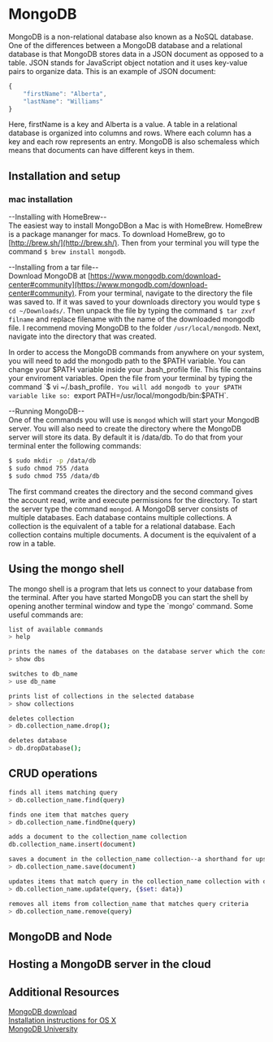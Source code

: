 # MongoDB

MongoDB is a non-relational database also known as a NoSQL database. 
One of the differences between a MongoDB database and a relational
database is that MongoDB stores data in a JSON document as opposed 
to a table. JSON stands for JavaScript object notation and it uses 
key-value pairs to organize data.  This is an example of JSON document:
```javascript
{
	"firstName": "Alberta",
	"lastName": "Williams"
}
```
Here, firstName is a key and Alberta is a value.  A table in a relational
database is organized into columns and rows. Where each column has a key
and each row represents an entry. MongoDB is also schemaless which means 
that documents can have different keys in them. 

## Installation and setup
### mac installation 
--Installing with HomeBrew--   
The easiest way to install MongoDBon a Mac is with HomeBrew.  HomeBrew is 
a package mananger for macs. To download HomeBrew, go to [http://brew.sh/](http://brew.sh/).
Then from your terminal you will type the command `$ brew install mongodb`.     

--Installing from a tar file--  
Download MongoDB at [https://www.mongodb.com/download-center#community](https://www.mongodb.com/download-center#community).
From your terminal, navigate to the directory the file was saved to.  If
it was saved to your downloads directory you would type `$ cd ~/Downloads/`.
Then unpack the file by typing the command `$ tar zxvf filname` and replace
filename with the name of the downloaded mongodb file. I recommend moving 
MongoDB to the folder `/usr/local/mongodb`. Next, navigate into
the directory that was created.  

In order to access the MongoDB commands from anywhere on your system, you 
will need to add the mongodb path to the $PATH variable. You can change your
$PATH variable inside your .bash_profile file. This file contains your
enviroment variables.  Open the file from your terminal by typing the command
`$ vi ~/.bash_profile`. You will add mongodb to your $PATH variable like so:
`export PATH=/usr/local/mongodb/bin:$PATH`.  

--Running MongoDB--  
One of the commands you will use is `mongod` which will start your MongodB
server. You will also need to create the directory where the MongoDB server will store its data. By default it is /data/db. To do that from your terminal enter the following commands:  

```bash
$ sudo mkdir -p /data/db
$ sudo chmod 755 /data
$ sudo chmod 755 /data/db
```

The first command creates the directory and the second command gives the account read, write and execute permissions for the directory. To start the
server type the command `mongod`.  A MongoDB server consists of multiple
databases. Each database contains multiple collections.  A collection is 
the equivalent of a table for a relational database. Each collection
contains multiple documents.  A document is the equivalent of a row in a table.


## Using the mongo shell 
The mongo shell is a program that lets us connect to your database from the
terminal. After you have started MongoDB you can start the shell by 
opening another terminal window and type the `mongo' command. Some useful
commands are:
```bash
list of available commands
> help

prints the names of the databases on the database server which the console is connected
> show dbs

switches to db_name
> use db_name

prints list of collections in the selected database
> show collections

deletes collection
> db.collection_name.drop();

deletes database
> db.dropDatabase();
```

## CRUD operations
```bash
finds all items matching query
> db.collection_name.find(query)

finds one item that matches query
> db.collection_name.findOne(query)

adds a document to the collection_name collection
db.collection_name.insert(document)

saves a document in the collection_name collection--a shorthand for upsert(no _id) or insert(with _id)
> db.collection_name.save(document)

updates items that match query in the collection_name collection with data object values
> db.collection_name.update(query, {$set: data})

removes all items from collection_name that matches query criteria
> db.collection_name.remove(query)
```

## MongoDB and Node

## Hosting a MongoDB server in the cloud

## Additional Resources
[MongoDB download](https://www.mongodb.com/download-center#community)  
[Installation instructions for OS X](https://docs.mongodb.com/manual/tutorial/install-mongodb-on-os-x/)  
[MongoDB University](https://university.mongodb.com/)